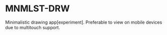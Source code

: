 # MNMLST-DRW
Minimalistic drawing app[experiment]. Preferable to view on mobile devices due to multitouch support.
